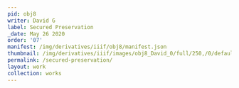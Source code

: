 ```yaml
---
pid: obj8
writer: David G
label: Secured Preservation
_date: May 26 2020
order: '07'
manifest: /img/derivatives/iiif/obj8/manifest.json
thumbnail: /img/derivatives/iiif/images/obj8_David_0/full/250,/0/default.jpg
permalink: /secured-preservation/
layout: work
collection: works
---
```

